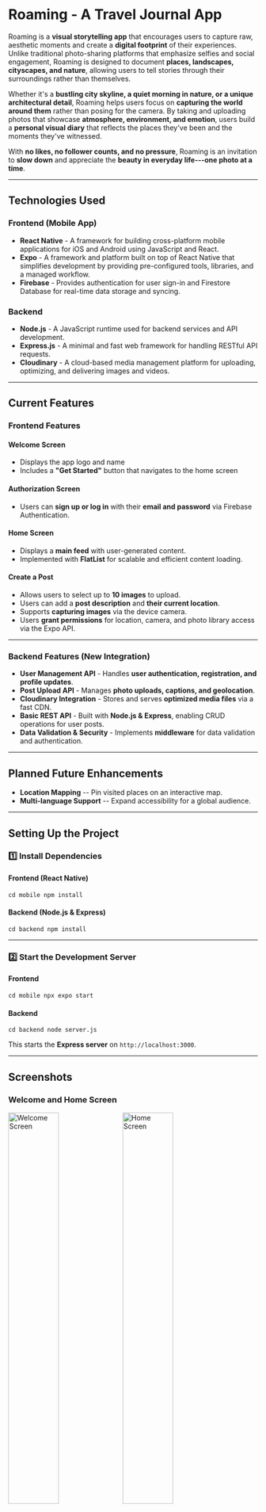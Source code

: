 **Roaming - A Travel Journal App**
==================================

Roaming is a **visual storytelling app** that encourages users to capture raw, aesthetic moments and create a **digital footprint** of their experiences. Unlike traditional photo-sharing platforms that emphasize selfies and social engagement, Roaming is designed to document **places, landscapes, cityscapes, and nature**, allowing users to tell stories through their surroundings rather than themselves.

Whether it's a **bustling city skyline, a quiet morning in nature, or a unique architectural detail**, Roaming helps users focus on **capturing the world around them** rather than posing for the camera. By taking and uploading photos that showcase **atmosphere, environment, and emotion**, users build a **personal visual diary** that reflects the places they've been and the moments they've witnessed.

With **no likes, no follower counts, and no pressure**, Roaming is an invitation to **slow down** and appreciate the **beauty in everyday life---one photo at a time**.

* * * * *

**Technologies Used**
---------------------

### **Frontend (Mobile App)**

-   **React Native** - A framework for building cross-platform mobile applications for iOS and Android using JavaScript and React.
-   **Expo** - A framework and platform built on top of React Native that simplifies development by providing pre-configured tools, libraries, and a managed workflow.
-   **Firebase** - Provides authentication for user sign-in and Firestore Database for real-time data storage and syncing.

### **Backend**

-   **Node.js** - A JavaScript runtime used for backend services and API development.
-   **Express.js** - A minimal and fast web framework for handling RESTful API requests.
-   **Cloudinary** - A cloud-based media management platform for uploading, optimizing, and delivering images and videos.

* * * * *

**Current Features**
--------------------

### **Frontend Features**

#### **Welcome Screen**

-   Displays the app logo and name
-   Includes a **"Get Started"** button that navigates to the home screen

#### **Authorization Screen**

-   Users can **sign up or log in** with their **email and password** via Firebase Authentication.

#### **Home Screen**

-   Displays a **main feed** with user-generated content.
-   Implemented with **FlatList** for scalable and efficient content loading.

#### **Create a Post**

-   Allows users to select up to **10 images** to upload.
-   Users can add a **post description** and **their current location**.
-   Supports **capturing images** via the device camera.
-   Users **grant permissions** for location, camera, and photo library access via the Expo API.

* * * * *

### **Backend Features (New Integration)**

-   **User Management API** - Handles **user authentication, registration, and profile updates**.
-   **Post Upload API** - Manages **photo uploads, captions, and geolocation**.
-   **Cloudinary Integration** - Stores and serves **optimized media files** via a fast CDN.
-   **Basic REST API** - Built with **Node.js & Express**, enabling CRUD operations for user posts.
-   **Data Validation & Security** - Implements **middleware** for data validation and authentication.

* * * * *

**Planned Future Enhancements**
-------------------------------

-   **Location Mapping** -- Pin visited places on an interactive map.
-   **Multi-language Support** -- Expand accessibility for a global audience.

* * * * *

**Setting Up the Project**
--------------------------

### **1️⃣ Install Dependencies**

#### **Frontend (React Native)**

`cd mobile
npm install`

#### **Backend (Node.js & Express)**

`cd backend
npm install`

* * * * *

### **2️⃣ Start the Development Server**

#### **Frontend**

`cd mobile
npx expo start`

#### **Backend**

`cd backend
node server.js`

This starts the **Express server** on `http://localhost:3000`.

* * * * *

**Screenshots**
---------------

### **Welcome and Home Screen**

<div> <img src="/mobile/assets/images/screenshots/welcome-screen.png" alt="Welcome Screen" width="45%"/> <img src="/mobile/assets/images/screenshots/home-screen.png" alt="Home Screen" width="45%"/> </div>

### **Create Post and Profile Screen**

<div> <img src="/mobile/assets/images/screenshots/create-screen.png" alt="Create Post Screen" width="45%"/> <img src="/mobile/assets/images/screenshots/profile-screen.png" alt="Profile Screen" width="45%"/> </div>

* * * * *

**API Endpoints** (Backend)
---------------------------

### **User Authentication**

| Method | Endpoint | Description |
| --- | --- | --- |
| POST | `/api/users/register` | Register a new user |
| GET | `/api/users/me` | Get user profile |

### **Post Management**

| Method | Endpoint | Description |
| --- | --- | --- |
| POST | `/api/posts` | Create a new post |
| GET | `/api/posts` | Retrieve all posts |
| GET | `/api/:userId/posts` | Retrieve all posts from a user |

* * * * *

**License**
-----------

This project is licensed under the **MIT License**.

* * * * *

**Contact**
-----------

📧 **Email**: vhn1@sfu.ca\
🌐 **Portfolio**: [Nam Nguyen's Porfolio](https://namneyugn21.github.io)
